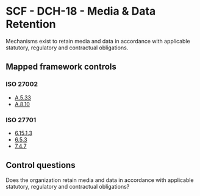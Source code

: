 # SCF - DCH-18 - Media & Data Retention
Mechanisms exist to retain media and data in accordance with applicable statutory, regulatory and contractual obligations. 
## Mapped framework controls
### ISO 27002
- [A.5.33](../iso27002/a-5.md#a533)
- [A.8.10](../iso27002/a-8.md#a810)
  
### ISO 27701
- [6.15.1.3](../iso27701/61513.md)
- [6.5.3](../iso27701/653.md)
- [7.4.7](../iso27701/747.md)
  
## Control questions
Does the organization retain media and data in accordance with applicable statutory, regulatory and contractual obligations? 
  